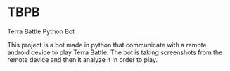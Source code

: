 # TBPB
Terra Battle Python Bot

This project is a bot made in python that communicate with a remote android device to play Terra Battle.
The bot is taking screenshots from the remote device and then it analyze it in order to play.
